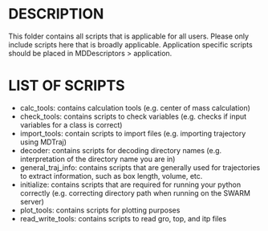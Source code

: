 # DESCRIPTION
This folder contains all scripts that is applicable for all users. Please only include scripts here that is broadly applicable. Application specific scripts should be placed in MDDescriptors > application.

# LIST OF SCRIPTS
- calc_tools: contains calculation tools (e.g. center of mass calculation)
- check_tools: contains scripts to check variables (e.g. checks if input variables for a class is correct)
- import_tools: contain scripts to import files (e.g. importing trajectory using MDTraj)
- decoder: contains scripts for decoding directory names (e.g. interpretation of the directory name you are in)
- general_traj_info: contains scripts that are generally used for trajectories to extract information, such as box length, volume, etc.
- initialize: contains scripts that are required for running your python correctly (e.g. correcting directory path when running on the SWARM server)
- plot_tools: contains scripts for plotting purposes
- read_write_tools: contains scripts to read gro, top, and itp files
